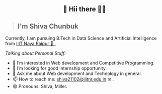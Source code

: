 
## <p align="center">🌟 Hii there  👩‍💻 </p>

<!--
**shiva017/shiva017** is a ✨ _special_ ✨ repository because its `README.md` (this file) appears on your GitHub profile.

Here are some ideas to get you started:

- 🔭 I’m currently working on ...
- 🌱 I’m currently learning ...
- 👯 I’m looking to collaborate on ...
- 🤔 I’m looking for help with ...
- 💬 Ask me about ...
- 📫 How to reach me: ...
- 😄 Pronouns: ...
- ⚡ Fun fact: ...
-->
<!--  -->
<!--  ###  <img src="https://media.giphy.com/media/hvRJCLFzcasrR4ia7z/giphy.gif" width="25px">-->


> ## I'm Shiva Chunbuk

<!--I'm <a href="#">Shiva Chunbuk</a> --> 
Currently,  I am pursuing B.Tech in Data Science and Artificial Intelligence from <a href ="#">IIIT Naya Raipur 🏢 .</a>


*Talking about Personal Stuff:*

<!-- - 🌱 I’m currently learning CP. -->
- 👯 I’m interested in Web development and Competitive Programming.
- 🤔 I’m looking for good internship opportunity.
- 💬 Ask me about Web development and Technology in general. 
- 📫 How to reach me: <a href="mailto:shiva21102@iiitnr.edu.in">shiva21102@iiitnr.edu.in  ✉ </a> .
- 😄 Pronouns: Shiva, Miller.
<!-- - 😊 My Favorite to do CP(Competitive Programming). -->
